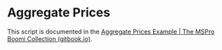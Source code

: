 # Aggregate Prices

This script is documented in the [Aggregate Prices Example | The MSPro Boomi Collection (gitbook.io)](https://mspro.gitbook.io/the-mspro-boomi-collection/boomi-scriptease/examples).
